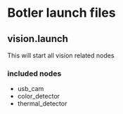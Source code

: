 # Botler launch files
## vision.launch
This will start all vision related nodes
### included nodes
* usb_cam
* color_detector
* thermal_detector
